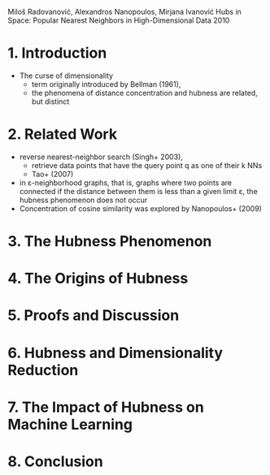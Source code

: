 Miloš Radovanović, Alexandros Nanopoulos, Mirjana Ivanović
Hubs in Space: Popular Nearest Neighbors in High-Dimensional Data
2010

# 1. Introduction

* The curse of dimensionality
  * term originally introduced by Bellman (1961),
  * the phenomena of distance concentration and hubness are related, but
    distinct

# 2. Related Work

* reverse nearest-neighbor search (Singh+ 2003),
  * retrieve data points that have the query point q as one of their k NNs
  * Tao+ (2007)
* in ε-neighborhood graphs, that is, graphs where two points are connected if
  the distance between them is less than a given limit ε, 
  the hubness phenomenon does not occur
* Concentration of cosine similarity was explored by Nanopoulos+ (2009)

# 3. The Hubness Phenomenon

# 4. The Origins of Hubness

# 5. Proofs and Discussion

# 6. Hubness and Dimensionality Reduction

# 7. The Impact of Hubness on Machine Learning

# 8. Conclusion
